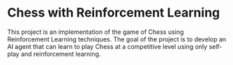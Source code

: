 # Chess with Reinforcement Learning
This project is an implementation of the game of Chess using Reinforcement Learning techniques. 
The goal of the project is to develop an AI agent that can learn to play Chess at a competitive level using only self-play and reinforcement learning.
